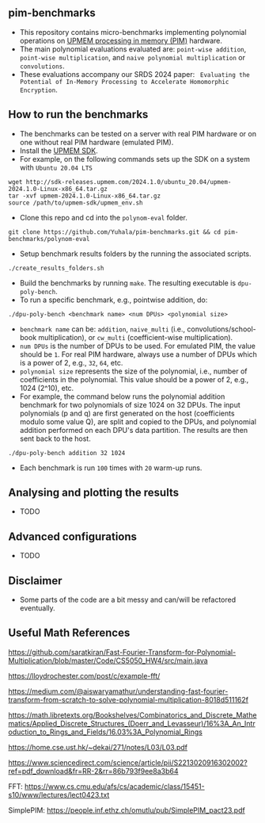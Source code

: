 ## pim-benchmarks
- This repository contains micro-benchmarks implementing polynomial operations on [ UPMEM processing in memory (PIM)](https://www.upmem.com/) hardware.
- The main polynomial evaluations evaluated are: `point-wise addition`, `point-wise multiplication`, and `naive polynomial multiplication` or `convolutions`.
- These evaluations accompany our SRDS 2024 paper: ` Evaluating the Potential of In-Memory Processing to Accelerate Homomorphic Encryption`.
  
## How to run the benchmarks
- The benchmarks can be tested on a server with real PIM hardware or on one without real PIM hardware (emulated PIM).
- Install the [UPMEM SDK](https://sdk.upmem.com/).
- For example, on the following commands sets up the SDK on a system with `Ubuntu 20.04 LTS`
```
wget http://sdk-releases.upmem.com/2024.1.0/ubuntu_20.04/upmem-2024.1.0-Linux-x86_64.tar.gz
tar -xvf upmem-2024.1.0-Linux-x86_64.tar.gz
source /path/to/upmem-sdk/upmem_env.sh
```
- Clone this repo and cd into the `polynom-eval` folder.
```
git clone https://github.com/Yuhala/pim-benchmarks.git && cd pim-benchmarks/polynom-eval
```
- Setup benchmark results folders by the running the associated scripts.
```
./create_results_folders.sh
```
- Build the benchmarks by running `make`. The resulting executable is `dpu-poly-bench`.
- To run a specific benchmark, e.g., pointwise addition, do:
```
./dpu-poly-bench <benchmark name> <num DPUs> <polynomial size>
```
- `benchmark name` can be: `addition`, `naive_multi` (i.e., convolutions/school-book multiplication), or `cw_multi` (coefficient-wise multiplication).
- `num DPUs` is the number of DPUs to be used. For emulated PIM, the value should be `1`. For real PIM hardware, always use a number of DPUs which is a power of 2, e.g., `32`, `64`, etc.
- `polynomial size` represents the size of the polynomial, i.e., number of coefficients in the polynomial. This value should be a power of 2, e.g., 1024 (2^10), etc.
- For example, the command below runs the polynomial addition benchmark for two polynomials of size 1024 on 32 DPUs. The input polynomials (p and q) are first generated on the host (coefficients modulo some value Q), are split and copied to the DPUs, and polynomial addition performed on each DPU's data partition. The results are then sent back to the host.
```
./dpu-poly-bench addition 32 1024
```
- Each benchmark is run `100` times with `20` warm-up runs.


## Analysing and plotting the results
- TODO
## Advanced configurations
- TODO



## Disclaimer
- Some parts of the code are a bit messy and can/will be refactored eventually.


## Useful Math References

https://github.com/saratkiran/Fast-Fourier-Transform-for-Polynomial-Multiplication/blob/master/Code/CS5050_HW4/src/main.java

https://lloydrochester.com/post/c/example-fft/

https://medium.com/@aiswaryamathur/understanding-fast-fourier-transform-from-scratch-to-solve-polynomial-multiplication-8018d511162f

https://math.libretexts.org/Bookshelves/Combinatorics_and_Discrete_Mathematics/Applied_Discrete_Structures_(Doerr_and_Levasseur)/16%3A_An_Introduction_to_Rings_and_Fields/16.03%3A_Polynomial_Rings

https://home.cse.ust.hk/~dekai/271/notes/L03/L03.pdf

https://www.sciencedirect.com/science/article/pii/S2213020916302002?ref=pdf_download&fr=RR-2&rr=86b793f9ee8a3b64

FFT: https://www.cs.cmu.edu/afs/cs/academic/class/15451-s10/www/lectures/lect0423.txt

SimplePIM: https://people.inf.ethz.ch/omutlu/pub/SimplePIM_pact23.pdf